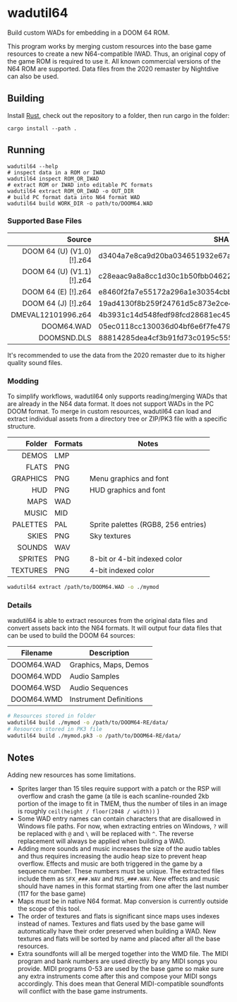# wadutil64

Build custom WADs for embedding in a DOOM 64 ROM.

This program works by merging custom resources into the base game resources to
create a new N64-compatible IWAD. Thus, an original copy of the game ROM is
required to use it. All known commercial versions of the N64 ROM are supported.
Data files from the 2020 remaster by Nightdive can also be used.

## Building

Install [Rust](https://www.rust-lang.org/tools/install), check out the
repository to a folder, then run cargo in the folder:

```
cargo install --path .
```

## Running

```
wadutil64 --help
# inspect data in a ROM or IWAD
wadutil64 inspect ROM_OR_IWAD
# extract ROM or IWAD into editable PC formats
wadutil64 extract ROM_OR_IWAD -o OUT_DIR
# build PC format data into N64 format WAD
wadutil64 build WORK_DIR -o path/to/DOOM64.WAD
```

### Supported Base Files

| Source | SHA-256 Hash |
|-:|-|
| DOOM 64 (U) (V1.0) [!].z64 | d3404a7e8ca9d20ba034651932e67aa90c6c475c5f4738f222cd1e3056df935f |
| DOOM 64 (U) (V1.1) [!].z64 | c28eaac9a8a8cc1d30c1b50fbb04622c2ddeb9b14ddcecc6edbaad4a6d067f3f |
| DOOM 64 (E) [!].z64        | e8460f2fa7e55172a296a1e30354cbb868be924a454ff883d1a6601c66b9610f |
| DOOM 64 (J) [!].z64        | 19ad4130f8b259f24761d5c873e2ce468315cc5f7bce07e7f44db21241cef4a9 |
| DMEVAL12101996.z64         | 4b3931c14d548fedf98fcd28681ec45695dec415d39fd4a6d58a877e1c6dd2a2 |
| DOOM64.WAD                 | 05ec0118cc130036d04bf6e6f7fe4792dfafc2d4bd98de349dd63e2022925365 |
| DOOMSND.DLS                | 88814285dea4cf3b91fd73c0195c55512725600531689c5314a2559777e71b17 |

It's recommended to use the data from the 2020 remaster due to its higher
quality sound files.

### Modding

To simplify workflows, wadutil64 only supports reading/merging WADs that are
already in the N64 data format. It does not support WADs in the PC DOOM format.
To merge in custom resources, wadutil64 can load and extract individual assets
from a directory tree or ZIP/PK3 file with a specific structure.

| Folder | Formats | Notes |
|-:|-|-|
| DEMOS    | LMP |                                     |
| FLATS    | PNG |                                     |
| GRAPHICS | PNG | Menu graphics and font              |
| HUD      | PNG | HUD graphics and font               |
| MAPS     | WAD |                                     |
| MUSIC    | MID |                                     |
| PALETTES | PAL | Sprite palettes (RGB8, 256 entries) |
| SKIES    | PNG | Sky textures                        |
| SOUNDS   | WAV |                                     |
| SPRITES  | PNG | 8-bit or 4-bit indexed color        |
| TEXTURES | PNG | 4-bit indexed color                 |

```sh
wadutil64 extract /path/to/DOOM64.WAD -o ./mymod
```

### Details

wadutil64 is able to extract resources from the original data files and
convert assets back into the N64 formats. It will output four data files that
can be used to build the DOOM 64 sources:

| Filename | Description |
|-|-|
| DOOM64.WAD | Graphics, Maps, Demos  |
| DOOM64.WDD | Audio Samples          |
| DOOM64.WSD | Audio Sequences        |
| DOOM64.WMD | Instrument Definitions |

```sh
# Resources stored in folder
wadutil64 build ./mymod -o /path/to/DOOM64-RE/data/
# Resources stored in PK3 file
wadutil64 build ./mymod.pk3 -o /path/to/DOOM64-RE/data/
```

## Notes

Adding new resources has some limitations.

- Sprites larger than 15 tiles require support with a patch or the RSP will
  overflow and crash the game (a tile is each scanline-rounded 2kb portion of
  the image to fit in TMEM, thus the number of tiles in an image is roughly
  `ceil(height / floor(2048 / width))` )
- Some WAD entry names can contain characters that are disallowed in Windows
  file paths. For now, when extracting entries on Windows, `?` will be replaced
  with `@` and `\` will be replaced with `^`. The reverse replacement will
  always be applied when building a WAD.
- Adding more sounds and music increases the size of the audio tables and thus
  requires increasing the audio heap size to prevent heap overflow. Effects and
  music are both triggered in the game by a sequence number. These numbers must
  be unique. The extracted files include them as `SFX_###.WAV` and
  `MUS_###.WAV`. New effects and music should have names in this format
  starting from one after the last number (117 for the base game)
- Maps *must* be in native N64 format. Map conversion is currently outside the
  scope of this tool.
- The order of textures and flats is significant since maps uses indexes
  instead of names. Textures and flats used by the base game will automatically
  have their order preserved when building a WAD. New textures and flats will
  be sorted by name and placed after all the base resources.
- Extra soundfonts will all be merged together into the WMD file. The MIDI
  program and bank numbers are used directly by any MIDI songs you provide.
  MIDI programs 0-53 are used by the base game so make sure any extra
  instruments come after this and compose your MIDI songs accordingly. This
  does mean that General MIDI-compatible soundfonts will conflict with the base
  game instruments.
